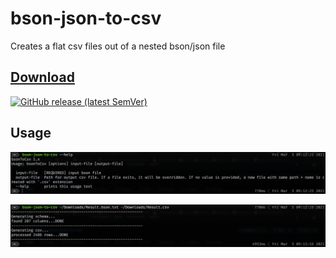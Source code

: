 # bson-json-to-csv

Creates a flat csv files out of a nested bson/json file

## [Download](https://github.com/bilal-fazlani/bson-json-to-csv/releases/latest/download/bson-json-to-csv)


 [![GitHub release (latest SemVer)](https://img.shields.io/github/v/release/bilal-fazlani/bson-json-to-csv?color=blue&label=version&sort=semver&style=for-the-badge)](https://github.com/bilal-fazlani/bson-json-to-csv/releases/latest/download/bson-json-to-csv)


## Usage

![help](/images/help.png)

![help](/images/usage.png)

